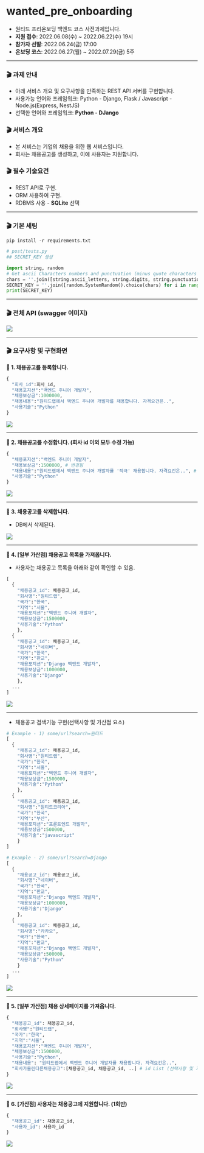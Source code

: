 # wanted_pre_onboarding
* 원티드 프리온보딩 백엔드 코스 사전과제입니다.
* **지원 접수**: 2022.06.08(수) ~ 2022.06.22(수) 19시
* **참가자 선발**: 2022.06.24(금) 17:00
* **온보딩 코스**: 2022.06.27(월) ~ 2022.07.29(금) 5주

***

### 🎬 과제 안내
* 아래 서비스 개요 및 요구사항을 만족하는 REST API 서버를 구현합니다.
* 사용가능 언어와 프레임워크: Python - Django, Flask / Javascript - Node.js(Express, NestJS)
* 선택한 언어와 프레임워크: **Python - DJango**


### 🎬 서비스 개요
* 본 서비스는 기업의 채용을 위한 웹 서비스입니다.
* 회사는 채용공고를 생성하고, 이에 사용자는 지원합니다.

### 🎬 필수 기술요건
* REST API로 구현.
* ORM 사용하여 구현.
* RDBMS 사용 - **SQLite** 선택

***

### 🎬 기본 세팅

```
pip install -r requirements.txt
```

```python
# post/tests.py
## SECRET_KEY 생성

import string, random
# Get ascii Characters numbers and punctuation (minus quote characters as they could terminate string).
chars = ''.join([string.ascii_letters, string.digits, string.punctuation]).replace('\'', '').replace('"', '').replace('\\', '')
SECRET_KEY = ''.join([random.SystemRandom().choice(chars) for i in range(50)])
print(SECRET_KEY)
```

***

### 🎬 전체 API (swagger 이미지)

<img src='https://user-images.githubusercontent.com/96091519/174990580-17e9f794-b8cb-4643-b82f-a9898bd2202e.JPG'>

***

### 🎬 요구사항 및 구현화면
**🎯 1. 채용공고를 등록합니다.**
```python
{
  "회사_id":회사_id,
  "채용포지션":"백엔드 주니어 개발자",
  "채용보상금":1000000,
  "채용내용":"원티드랩에서 백엔드 주니어 개발자를 채용합니다. 자격요건은..",
  "사용기술":"Python"
}
```
<img src='https://user-images.githubusercontent.com/96091519/174994264-e7ce3f85-940a-44fc-b8d1-749b4a5c4943.JPG'>

***

**🎯 2. 채용공고를 수정합니다. (회사 id 이외 모두 수정 가능)**

```python
{
  "채용포지션":"백엔드 주니어 개발자",
  "채용보상금":1500000, # 변경됨
  "채용내용":"원티드랩에서 백엔드 주니어 개발자를 '적극' 채용합니다. 자격요건은..", # 변경됨
  "사용기술":"Python"
}
```
<img src='https://user-images.githubusercontent.com/96091519/174994997-c5e78e22-8c61-4b5f-9c43-55ae1439ec29.JPG'>

***

**🎯 3. 채용공고를 삭제합니다.**
* DB에서 삭제된다.

<img src='https://user-images.githubusercontent.com/96091519/174995287-37ab99be-f519-4f06-9b60-9aa7e8f1ff79.JPG'>

***


**🎯 4. [일부 가산점] 채용공고 목록을 가져옵니다.**
* 사용자는 채용공고 목록을 아래와 같이 확인할 수 있음.
```python
[
  {
    "채용공고_id": 채용공고_id,
    "회사명":"원티드랩",
    "국가":"한국",
    "지역":"서울",
    "채용포지션":"백엔드 주니어 개발자",
    "채용보상금":1500000,
    "사용기술":"Python"
    },
  {
    "채용공고_id": 채용공고_id,
    "회사명":"네이버",
    "국가":"한국",
    "지역":"판교",
    "채용포지션":"Django 백엔드 개발자",
    "채용보상금":1000000,
    "사용기술":"Django"
    },
  ...
]
```

<img src='https://user-images.githubusercontent.com/96091519/174995651-2f5764f5-71ce-484f-9b57-ebefb07a7387.JPG'>

***

* 채용공고 검색기능 구현(선택사항 및 가산점 요소)
```python
# Example - 1) some/url?search=원티드
[
  {
    "채용공고_id": 채용공고_id,
    "회사명":"원티드랩",
    "국가":"한국",
    "지역":"서울",
    "채용포지션":"백엔드 주니어 개발자",
    "채용보상금":1500000,
    "사용기술":"Python"
	},
  {
    "채용공고_id": 채용공고_id,
    "회사명":"원티드코리아",
    "국가":"한국",
    "지역":"부산",
    "채용포지션":"프론트엔드 개발자",
    "채용보상금":500000,
    "사용기술":"javascript"
	}
]

# Example - 2) some/url?search=Django
[
  {
    "채용공고_id": 채용공고_id,
    "회사명":"네이버",
    "국가":"한국",
    "지역":"판교",
    "채용포지션":"Django 백엔드 개발자",
    "채용보상금":1000000,
    "사용기술":"Django"
	},
  {
    "채용공고_id": 채용공고_id,
    "회사명":"카카오",
    "국가":"한국",
    "지역":"판교",
    "채용포지션":"Django 백엔드 개발자",
    "채용보상금":500000,
    "사용기술":"Python"
	}
  ...
]
```

<img src='https://user-images.githubusercontent.com/96091519/174996274-cd266947-1607-4e55-9424-68afd39c26a9.JPG'>

***

**🎯 5. [일부 가산점] 채용 상세페이지를 가져옵니다.**
```python
{
  "채용공고_id": 채용공고_id,
  "회사명":"원티드랩",
  "국가":"한국",
  "지역":"서울",
  "채용포지션":"백엔드 주니어 개발자",
  "채용보상금":1500000,
  "사용기술":"Python",
  "채용내용": "원티드랩에서 백엔드 주니어 개발자를 채용합니다. 자격요건은..",
  "회사가올린다른채용공고":[채용공고_id, 채용공고_id, ..] # id List (선택사항 및 가산점요소).
}
``` 

<img src='https://user-images.githubusercontent.com/96091519/174996631-ec4ed246-a878-4e95-b5aa-566ecabd2d77.JPG'>

***

**🎯 6. [가산점] 사용자는 채용공고에 지원합니다. (1회만)**

```python
{
  "채용공고_id": 채용공고_id,
  "사용자_id": 사용자_id
}
```
<img src='https://user-images.githubusercontent.com/96091519/174996926-4bf1628b-d1bb-4821-87f8-fe7f918784f4.JPG'>

